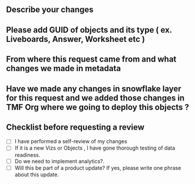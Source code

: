 ## Describe your changes 

## Please add GUID of objects and its type ( ex. Liveboards, Answer, Worksheet etc ) 

## From where this request came from and what changes we made in metadata

## Have we made any changes in snowflake layer for this request and we added those changes in TMF Org where we going to deploy this objects ?

## Checklist before requesting a review
- [ ] I have performed a self-review of my changes
- [ ] If it is a new Vizs or Objects , I have gone thorough testing of data readiness.
- [ ] Do we need to implement analytics?.
- [ ] Will this be part of a product update? If yes, please write one phrase about this update.
